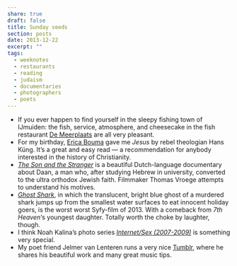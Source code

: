 ```yaml
---
share: true
draft: false
title: Sunday seeds
section: posts
date: 2013-12-22
excerpt: ""
tags:
  - weeknotes
  - restaurants
  - reading
  - judaism
  - documentaries
  - photographers
  - poets
---
```


- If you ever happen to find yourself in the sleepy fishing town of IJmuiden: the fish, service, atmosphere, and cheesecake in the fish restaurant [De Meerplaats](http://www.meerplaats.nl/) are all very pleasant.
- For my birthday, [Erica Bouma](http://www.zinnigverhaal.nl/) gave me _Jesus_ by rebel theologian Hans Küng. It’s a great and easy read — a recommendation for anybody interested in the history of Christianity.
- [_The Son and the Stranger_](http://www.vpro.nl/speel.program.27507738.html) is a beautiful Dutch-language documentary about Daan, a man who, after studying Hebrew in university, converted to the ultra orthodox Jewish faith. Filmmaker Thomas Vroege attempts to understand his motives.
- [_Ghost Shark_](http://www.imdb.com/title/tt2600742/), in which the translucent, bright blue ghost of a murdered shark jumps up from the smallest water surfaces to eat innocent holiday goers, is the worst worst Syfy-film of 2013. With a comeback from _7th Heaven_‘s youngest daughter. Totally worth the choke by laughter, though.
- I think Noah Kalina’s photo series [_Internet/Sex (2007-2009)_](http://noahkalina.com/36/39#1) is something very special.
- My poet friend Jelmer van Lenteren runs a very nice [Tumblr](http://ikzitookop.tumblr.com/), where he shares his beautiful work and many great music tips.